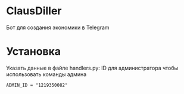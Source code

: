# ClausDiller
Бот для создания экономики в Telegram 
# Установка
Указать данные в файле handlers.py:
ID для администратора чтобы использовать команды админа
```
ADMIN_ID = "1219350082"
```
